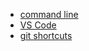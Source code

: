- [command line](/codes/command-line.md)
- [VS Code](/codes/visual-studio-cheat-sheet.md)
- [git shortcuts](/git-shortcuts.md)                 